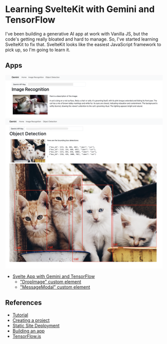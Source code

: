 # Learning SvelteKit with Gemini and TensorFlow

I've been building a generative AI app at work with Vanilla JS, but the code's getting really bloated and hard to manage. So, I've started learning SvelteKit to fix that. SvelteKit looks like the easiest JavaScript framework to pick up, so I'm going to learn it.

## Apps

<img src="docs/image_recognition.png" width=600>

<img src="docs/object_detection.png" width=600>

- [Svelte App with Gemini and TensorFlow](./gemini)
  - ["DropImage" custom element](./gemini/src/lib/DropImage.svelte)
  - ["MessageModal" custom element](./gemini/src/lib/MessageModal.svelte)

## References

- [Tutorial](https://svelte.dev/tutorial/kit/introducing-sveltekit)
- [Creating a project](https://svelte.dev/docs/kit/creating-a-project)
- [Static Site Deployment](https://svelte.dev/docs/kit/adapter-static)
- [Building an app](https://svelte.dev/docs/kit/building-your-app)
- [TensorFlow.js](https://www.tensorflow.org/js/models?hl=ja)
